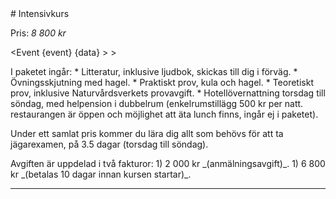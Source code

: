 <script src="../context/script.js"></script>

<div class="body">
# Intensivkurs
						
Pris: _8 800 kr_

<Event {event} {data} > 
	> <Location />
</Event>

<div class="list">
	I paketet ingår:
	* Litteratur, inklusive ljudbok, skickas till dig i förväg.
	* Övningsskjutning med hagel.
	* Praktiskt prov, kula och hagel.
	* Teoretiskt prov, inklusive Naturvårdsverkets provavgift.
	* Hotellövernattning torsdag till söndag, med helpension i dubbelrum (enkelrumstillägg 500 kr per natt. restaurangen är öppen och möjlighet att äta lunch finns, ingår ej i paketet).
</div>

Under ett samlat pris kommer du lära dig allt som behövs för att ta jägarexamen, på 3.5 dagar (torsdag till söndag).

<div class="list">
	Avgiften är uppdelad i två fakturor:
	1) 2 000 kr _(anmälningsavgift)_.
	1) 6 800 kr _(betalas 10 dagar innan kursen startar)_.
</div>

> <Info></Info>

<Intresse />

---

</div>

<style src="../context/context.sass"></style>
